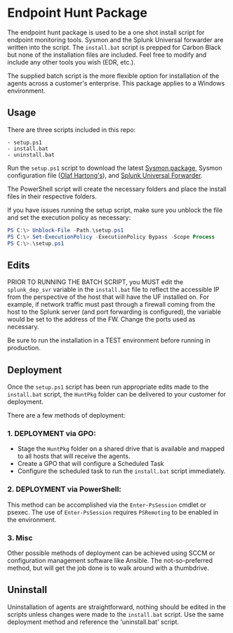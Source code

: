 # Endpoint Hunt Package
The endpoint hunt package is used to be a one shot install script for endpoint monitoring tools. Sysmon and the Splunk Universal forwarder are written into the script. The `install.bat` script is prepped for Carbon Black but none of the installation files are included. Feel free to modify and include any other tools you wish (EDR, etc.).

The supplied batch script is the more flexible option for installation of the agents across a customer's enterprise. This package applies to a Windows environment.

## Usage
There are three scripts included in this repo:

```
- setup.ps1
- install.bat
- uninstall.bat
```

Run the `setup.ps1` script to download the latest [Sysmon package](https://learn.microsoft.com/en-us/sysinternals/downloads/sysmon), Sysmon configuration file ([Olaf Hartong's](https://github.com/olafhartong/sysmon-modular)), and [Splunk Universal Forwarder](https://www.splunk.com/en_us/download.html).

The PowerShell script will create the necessary folders and place the install files in their respective folders.

If you have issues running the setup script, make sure you unblock the file and set the execution policy as necessary:

```PowerShell
PS C:\> Unblock-File -Path.\setup.ps1
PS C:\> Set-ExecutionPolicy -ExecutionPolicy Bypass -Scope Process
PS C:\>.\setup.ps1
```

## Edits
PRIOR TO RUNNING THE BATCH SCRIPT, you MUST edit the `splunk_dep_svr` variable in the `install.bat` file to reflect the accessible IP from the perspective of the host that will have the UF installed on. For example, if network traffic must past through a firewall coming from the host to the Splunk server (and port forwarding is configured), the variable would be set to the address of the FW. Change the ports used as necessary.

Be sure to run the installation in a TEST environment before running in production.

## Deployment
Once the `setup.ps1` script has been run appropriate edits made to the `install.bat` script, the `HuntPkg` folder can be delivered to your customer for deployment. 

There are a few methods of deployment:

### 1. DEPLOYMENT via GPO:

- Stage the `HuntPkg` folder on a shared drive that is available and mapped to all hosts that will receive the agents.
- Create a GPO that will configure a Scheduled Task
- Configure the scheduled task to run the `install.bat` script immediately.

### 2. DEPLOYMENT via PowerShell:

This method can be accomplished via the `Enter-PsSession` cmdlet or psexec. The use of `Enter-PsSession` requires `PSRemoting` to be enabled in the environment.

### 3. Misc

Other possible methods of deployment can be achieved using SCCM or configuration management software like Ansible. The not-so-preferred method, but will get the job done is to walk around with a thumbdrive.

## Uninstall

Uninstallation of agents are straightforward, nothing should be edited in the scripts unless changes were made to the `install.bat` script. Use the same deployment method and reference the 'uninstall.bat' script.